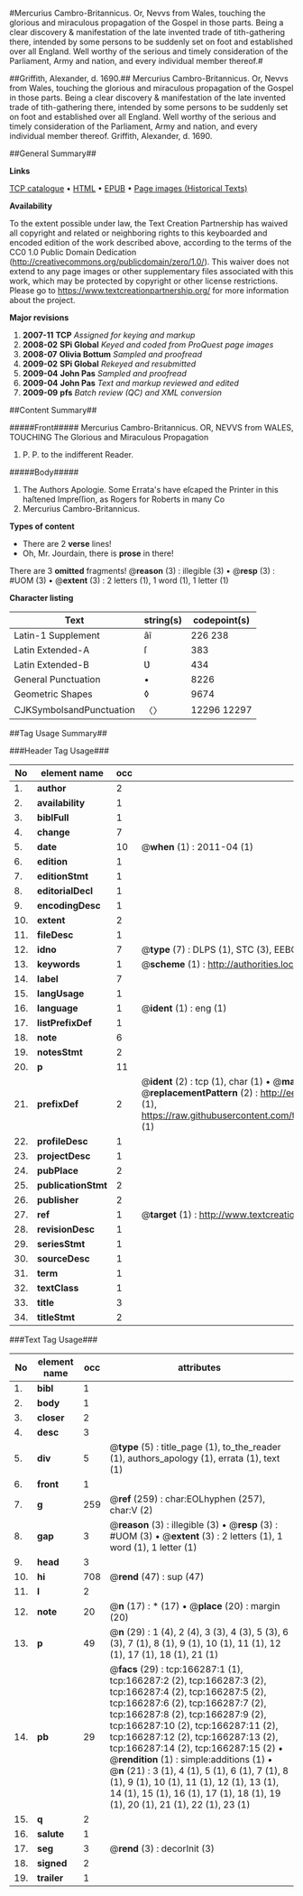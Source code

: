 #Mercurius Cambro-Britannicus. Or, Nevvs from Wales, touching the glorious and miraculous propagation of the Gospel in those parts. Being a clear discovery & manifestation of the late invented trade of tith-gathering there, intended by some persons to be suddenly set on foot and established over all England. Well worthy of the serious and timely consideration of the Parliament, Army and nation, and every individual member thereof.#

##Griffith, Alexander, d. 1690.##
Mercurius Cambro-Britannicus. Or, Nevvs from Wales, touching the glorious and miraculous propagation of the Gospel in those parts. Being a clear discovery & manifestation of the late invented trade of tith-gathering there, intended by some persons to be suddenly set on foot and established over all England. Well worthy of the serious and timely consideration of the Parliament, Army and nation, and every individual member thereof.
Griffith, Alexander, d. 1690.

##General Summary##

**Links**

[TCP catalogue](http://www.ota.ox.ac.uk/tcp/)  • 
[HTML](http://tei.it.ox.ac.uk/tcp/Texts-HTML/free/A85/A85695.html)  • 
[EPUB](http://tei.it.ox.ac.uk/tcp/Texts-EPUB/free/A85/A85695.epub) • 
[Page images (Historical Texts)](https://historicaltexts.jisc.ac.uk/eebo-99872238e)

**Availability**

To the extent possible under law, the Text Creation Partnership has waived all copyright and related or neighboring rights to this keyboarded and encoded edition of the work described above, according to the terms of the CC0 1.0 Public Domain Dedication (http://creativecommons.org/publicdomain/zero/1.0/). This waiver does not extend to any page images or other supplementary files associated with this work, which may be protected by copyright or other license restrictions. Please go to https://www.textcreationpartnership.org/ for more information about the project.

**Major revisions**

1. __2007-11__ __TCP__ *Assigned for keying and markup*
1. __2008-02__ __SPi Global__ *Keyed and coded from ProQuest page images*
1. __2008-07__ __Olivia Bottum__ *Sampled and proofread*
1. __2009-02__ __SPi Global__ *Rekeyed and resubmitted*
1. __2009-04__ __John Pas__ *Sampled and proofread*
1. __2009-04__ __John Pas__ *Text and markup reviewed and edited*
1. __2009-09__ __pfs__ *Batch review (QC) and XML conversion*

##Content Summary##

#####Front#####
Mercurius Cambro-Britannicus. OR, NEVVS from WALES, TOUCHING The Glorious and Miraculous Propagation
1. P. P. to the indifferent Reader.

#####Body#####

1. The Authors Apologie.
Some Errata's have eſcaped the Printer in this haſtened Impreſſion, as Rogers for Roberts in many Co
1. Mercurius Cambro-Britannicus.

**Types of content**

  * There are 2 **verse** lines!
  * Oh, Mr. Jourdain, there is **prose** in there!

There are 3 **omitted** fragments! 
 @__reason__ (3) : illegible (3)  •  @__resp__ (3) : #UOM (3)  •  @__extent__ (3) : 2 letters (1), 1 word (1), 1 letter (1)

**Character listing**


|Text|string(s)|codepoint(s)|
|---|---|---|
|Latin-1 Supplement|âî|226 238|
|Latin Extended-A|ſ|383|
|Latin Extended-B|Ʋ|434|
|General Punctuation|•|8226|
|Geometric Shapes|◊|9674|
|CJKSymbolsandPunctuation|〈〉|12296 12297|

##Tag Usage Summary##

###Header Tag Usage###

|No|element name|occ|attributes|
|---|---|---|---|
|1.|__author__|2||
|2.|__availability__|1||
|3.|__biblFull__|1||
|4.|__change__|7||
|5.|__date__|10| @__when__ (1) : 2011-04 (1)|
|6.|__edition__|1||
|7.|__editionStmt__|1||
|8.|__editorialDecl__|1||
|9.|__encodingDesc__|1||
|10.|__extent__|2||
|11.|__fileDesc__|1||
|12.|__idno__|7| @__type__ (7) : DLPS (1), STC (3), EEBO-CITATION (1), PROQUEST (1), VID (1)|
|13.|__keywords__|1| @__scheme__ (1) : http://authorities.loc.gov/ (1)|
|14.|__label__|7||
|15.|__langUsage__|1||
|16.|__language__|1| @__ident__ (1) : eng (1)|
|17.|__listPrefixDef__|1||
|18.|__note__|6||
|19.|__notesStmt__|2||
|20.|__p__|11||
|21.|__prefixDef__|2| @__ident__ (2) : tcp (1), char (1)  •  @__matchPattern__ (2) : ([0-9\-]+):([0-9IVX]+) (1), (.+) (1)  •  @__replacementPattern__ (2) : http://eebo.chadwyck.com/downloadtiff?vid=$1&page=$2 (1), https://raw.githubusercontent.com/textcreationpartnership/Texts/master/tcpchars.xml#$1 (1)|
|22.|__profileDesc__|1||
|23.|__projectDesc__|1||
|24.|__pubPlace__|2||
|25.|__publicationStmt__|2||
|26.|__publisher__|2||
|27.|__ref__|1| @__target__ (1) : http://www.textcreationpartnership.org/docs/. (1)|
|28.|__revisionDesc__|1||
|29.|__seriesStmt__|1||
|30.|__sourceDesc__|1||
|31.|__term__|1||
|32.|__textClass__|1||
|33.|__title__|3||
|34.|__titleStmt__|2||


###Text Tag Usage###

|No|element name|occ|attributes|
|---|---|---|---|
|1.|__bibl__|1||
|2.|__body__|1||
|3.|__closer__|2||
|4.|__desc__|3||
|5.|__div__|5| @__type__ (5) : title_page (1), to_the_reader (1), authors_apology (1), errata (1), text (1)|
|6.|__front__|1||
|7.|__g__|259| @__ref__ (259) : char:EOLhyphen (257), char:V (2)|
|8.|__gap__|3| @__reason__ (3) : illegible (3)  •  @__resp__ (3) : #UOM (3)  •  @__extent__ (3) : 2 letters (1), 1 word (1), 1 letter (1)|
|9.|__head__|3||
|10.|__hi__|708| @__rend__ (47) : sup (47)|
|11.|__l__|2||
|12.|__note__|20| @__n__ (17) : * (17)  •  @__place__ (20) : margin (20)|
|13.|__p__|49| @__n__ (29) : 1 (4), 2 (4), 3 (3), 4 (3), 5 (3), 6 (3), 7 (1), 8 (1), 9 (1), 10 (1), 11 (1), 12 (1), 17 (1), 18 (1), 21 (1)|
|14.|__pb__|29| @__facs__ (29) : tcp:166287:1 (1), tcp:166287:2 (2), tcp:166287:3 (2), tcp:166287:4 (2), tcp:166287:5 (2), tcp:166287:6 (2), tcp:166287:7 (2), tcp:166287:8 (2), tcp:166287:9 (2), tcp:166287:10 (2), tcp:166287:11 (2), tcp:166287:12 (2), tcp:166287:13 (2), tcp:166287:14 (2), tcp:166287:15 (2)  •  @__rendition__ (1) : simple:additions (1)  •  @__n__ (21) : 3 (1), 4 (1), 5 (1), 6 (1), 7 (1), 8 (1), 9 (1), 10 (1), 11 (1), 12 (1), 13 (1), 14 (1), 15 (1), 16 (1), 17 (1), 18 (1), 19 (1), 20 (1), 21 (1), 22 (1), 23 (1)|
|15.|__q__|2||
|16.|__salute__|1||
|17.|__seg__|3| @__rend__ (3) : decorInit (3)|
|18.|__signed__|2||
|19.|__trailer__|1||

